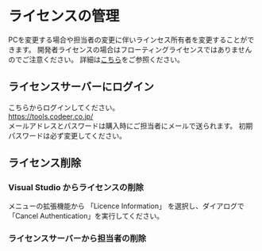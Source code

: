 # ライセンスの管理
PCを変更する場合や担当者の変更に伴いラインセス所有者を変更することができます。
開発者ライセンスの場合はフローティングライセンスではありませんのでご注意ください。
詳細は[こちら](https://tools.codeer.co.jp/Home/LicensePolicy)をご参照ください。

## ライセンスサーバーにログイン
こちらからログインしてください。<br>
https://tools.codeer.co.jp/<br>
メールアドレスとパスワードは購入時にご担当者にメールで送られます。
初期パスワードは必ず変更してください。

## ライセンス削除
### Visual Studio からライセンスの削除
メニューの拡張機能から 「Licence Information」 を選択し、ダイアログで「Cancel Authentication」を実行してください。

### ライセンスサーバーから担当者の削除
